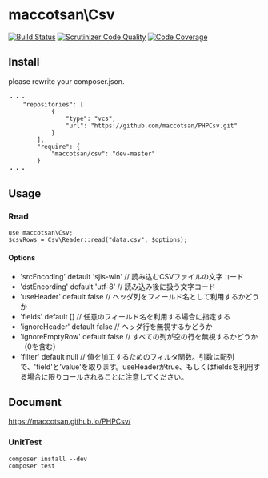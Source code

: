 # maccotsan\Csv

[![Build Status](https://travis-ci.org/maccotsan/PHPCsv.svg?branch=master)](https://travis-ci.org/maccotsan/PHPCsv)
[![Scrutinizer Code Quality](https://scrutinizer-ci.com/g/maccotsan/PHPCsv/badges/quality-score.png?b=master)](https://scrutinizer-ci.com/g/maccotsan/PHPCsv/?branch=master)
[![Code Coverage](https://scrutinizer-ci.com/g/maccotsan/PHPCsv/badges/coverage.png?b=master)](https://scrutinizer-ci.com/g/maccotsan/PHPCsv/?branch=master)

## Install
please rewrite your composer.json.
````
・・・
    "repositories": [
            {
                "type": "vcs",
                "url": "https://github.com/maccotsan/PHPCsv.git"
            }
        ],
        "require": {
            "maccotsan/csv": "dev-master"
        }
・・・
````

## Usage

### Read
````
use maccotsan\Csv;
$csvRows = Csv\Reader::read("data.csv", $options);
````

#### Options
* 'srcEncoding' default 'sjis-win'      // 読み込むCSVファイルの文字コード
* 'dstEncording' default 'utf-8'        // 読み込み後に扱う文字コード
* 'useHeader' default false             // ヘッダ列をフィールド名として利用するかどうか
* 'fields' default \[\]                 // 任意のフィールド名を利用する場合に指定する
* 'ignoreHeader' default false          // ヘッダ行を無視するかどうか
* 'ignoreEmptyRow' default false        // すべての列が空の行を無視するかどうか（0を含む）
* 'filter' default null                 // 値を加工するためのフィルタ関数。引数は配列で、'field'と'value'を取ります。useHeaderがtrue、もしくはfieldsを利用する場合に限りコールされることに注意してください。

## Document
https://maccotsan.github.io/PHPCsv/

### UnitTest
````
composer install --dev
composer test
````
